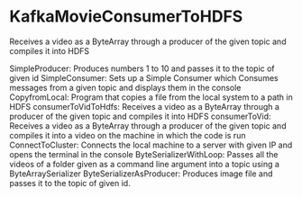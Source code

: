 # KafkaMovieConsumerToHDFS
Receives a video as a ByteArray through a producer of the given topic and compiles it into HDFS

SimpleProducer: Produces numbers 1 to 10 and passes it to the topic of given id
SimpleConsumer: Sets up a Simple Consumer which Consumes messages from a given topic and displays them in the console
CopyfromLocal: Program that copies a file from the local system to a path in HDFS
consumerToVidToHdfs: Receives a video as a ByteArray through a producer of the given topic and compiles it into HDFS
consumerToVid: Receives a video as a ByteArray through a producer of the given topic and compiles it into a video on the machine in which the code is run
ConnectToCluster: Connects the local machine to a server with given IP and opens the terminal in the console
ByteSerializerWithLoop: Passes all the videos of a folder given as a command line argument into a topic using a ByteArraySerializer
ByteSerializerAsProducer: Produces image file and passes it to the topic of given id.
